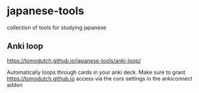 # japanese-tools
collection of tools for studying japanese

## Anki loop

https://tomodutch.github.io/japanese-tools/anki-loop/

Automatically loops through cards in your anki deck. Make sure to grant https://tomodutch.github.io access via the cors settings in the ankiconnect addon